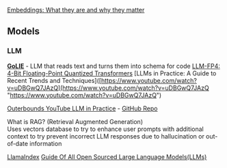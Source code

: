 
[Embeddings: What they are and why they matter](https://simonwillison.net/2023/Oct/23/embeddings/)


## Models

### LLM

**[GoLIE](https://huggingface.co/HiTZ/GoLLIE-34B)** - LLM that reads text and turns them into schema for code 
[LLM-FP4: 4-Bit Floating-Point Quantized Transformers](https://arxiv.org/abs/2310.16836v1)
[LLMs in Practice: A Guide to Recent Trends and Techniques]([https://www.youtube.com/watch?v=uDBGwQ7JAzQ](https://www.youtube.com/watch?v=uDBGwQ7JAzQ "https://www.youtube.com/watch?v=uDBGwQ7JAzQ")


[Outerbounds YouTube LLM in Practice](https://www.youtube.com/watch?v=uDBGwQ7JAzQ) - [GitHub Repo](https://github.com/outerbounds/generative-ai-summit-austin-2023)

What is RAG?
(Retrieval Augmented Generation)  
Uses vectors database to try to enhance user prompts with additional context to try prevent incorrect LLM responses due to hallucination or out-of-date information

[LlamaIndex](https://gpt-index.readthedocs.io/en/latest/index.html)
[Guide Of All Open Sourced Large Language Models(LLMs)](https://luv-bansal.medium.com/list-of-all-open-sourced-large-language-models-llms-a9e3927e8da8)



